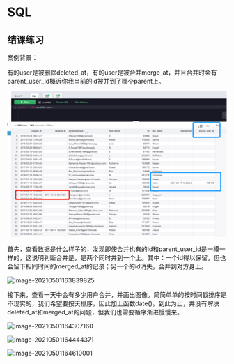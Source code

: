 # SQL

## 结课练习

案例背景：

有的user是被删除deleted_at，有的user是被合并merge_at，并且合并时会有parent_user_id概诉你我当前的id被并到了哪个parent上。

![image-20210501163315680](images/image-20210501163315680.png)





首先，查看数据是什么样子的，发现即使合并也有的id和parent_user_id是一模一样的，这说明判断合并是，是两个同时并到一个上。其中：一个id得以保留，但也会留下相同时间的merged_at的记录；另一个的id消失，合并到对方身上。

![image-20210501163839825](C:\Users\Ben\AppData\Roaming\Typora\typora-user-images\image-20210501163839825.png)

接下来，查看一天中会有多少用户合并，并画出图像。简简单单的按时间戳排序是不现实的，我们希望要按天排序，因此加上函数date()。到此为止，并没有解决deleted_at和merged_at的问题，但我们也需要循序渐进慢慢来。

![image-20210501164307160](C:\Users\Ben\AppData\Roaming\Typora\typora-user-images\image-20210501164307160.png)

![image-20210501164444371](C:\Users\Ben\AppData\Roaming\Typora\typora-user-images\image-20210501164444371.png)

![image-20210501164610001](../../AppData/Roaming/Typora/typora-user-images/image-20210501164610001.png)